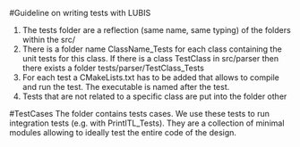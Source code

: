 #Guideline on writing tests with LUBIS

1. The tests folder are a reflection (same name, same typing) of the folders within the src/
2. There is a folder name ClassName_Tests for each class containing the unit tests for this class. 
If there is a class TestClass in src/parser then there exists a folder tests/parser/TestClass_Tests
3. For each test a CMakeLists.txt has to be added that allows to compile and run the test. The executable is named after the test. 
4. Tests that are not related to a specific class are put into the folder other

#TestCases
The folder contains tests cases. We use these tests to run integration tests (e.g. with PrintITL_Tests). 
They are a collection of minimal modules allowing to ideally test the entire code of the design. 



